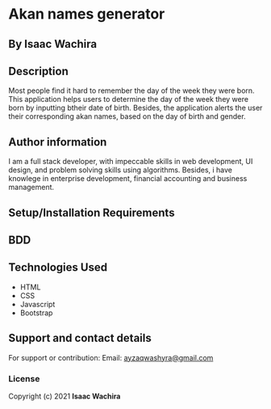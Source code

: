 # Akan names generator
## By Isaac Wachira
## Description
Most people find it hard to remember the day of the week they were born. This application helps users to determine the day of the week they were born by inputting btheir date of birth. Besides, the application alerts the user their corresponding akan names, based on the day of birth and gender.
## Author information
I am a full stack developer, with impeccable skills in web development, UI design, and problem solving skills using algorithms. Besides, i have knowlege in enterprise development, financial accounting and business management.
## Setup/Installation Requirements

## BDD

## Technologies Used
* HTML
* CSS
* Javascript
* Bootstrap
## Support and contact details
For support or contribution:
Email: ayzaqwashyra@gmail.com
### License
Copyright (c) 2021 **Isaac Wachira**